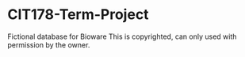 # CIT178-Term-Project
Fictional database for Bioware
This is copyrighted, can only used with permission by the owner. 
